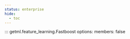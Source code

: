 ```yaml
---
status: enterprise
hide:
  - toc
---
```

::: getml.feature_learning.Fastboost
    options:
      members: false
